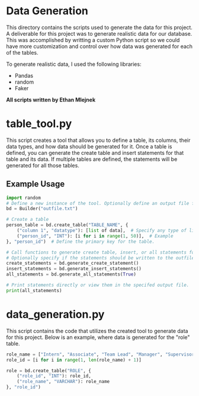 # Data Generation 
This directory contains the scripts used to generate the data for this project. A deliverable for this project was to generate realistic data for our database. This was accomplished by writting a custom 
Python script so we could have more customization and control over how data was generated for each of the tables. 

To generate realistic data, I used the following libraries: 
* Pandas
* random
* Faker

**All scripts written by Ethan Mlejnek** 

# **table_tool.py** 
This script creates a tool that allows you to define a table, its columns, their data types, and how data should be generated for it. Once a table is defined, you can generate the create table and 
insert statements for that table and its data. If multiple tables are defined, the statements will be generated for all those tables. 

## Example Usage 
```python
import random
# Define a new instance of the tool. Optionally define an output file for the statements. 
bd = Builder("outfile.txt")

# Create a table
person_table = bd.create_table("TABLE_NAME", {
    ("column 1", "datatype"): [list of data],  # Specify any type of list containing data
    ("person_id", "INT"): [i for i in range(1, 50)],  # Example
}, "person_id")  # Define the primary key for the table.

# Call functions to generate create table, insert, or all statements for all defined tables.
# Optionally specify if the statements should be written to the outfile. 
create_statements = bd.generate_create_statement()
insert_statements = bd.generate_insert_statements()
all_statements = bd.generate_all_statements(True)

# Print statements directly or view them in the specifed output file.
print(all_statements) 
```

# data_generation.py 
This script contains the code that utilizes the created tool to generate data for this project. Below is an example, where data is generated for the "role" table. 

```python
role_name = ["Intern", "Associate", "Team Lead", "Manager", "Supervisor", "Director", "Executive"]
role_id = [i for i in range(1, len(role_name) + 1)]

role = bd.create_table("ROLE", {
    ("role_id", "INT"): role_id,
    ("role_name", "VARCHAR"): role_name
}, "role_id")
```
